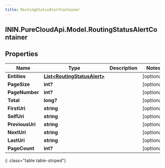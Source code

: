 ```yaml
---
title: RoutingStatusAlertContainer
---
```

## ININ.PureCloudApi.Model.RoutingStatusAlertContainer

## Properties

|Name | Type | Description | Notes|
|------------ | ------------- | ------------- | -------------|
| **Entities** | [**List&lt;RoutingStatusAlert&gt;**](RoutingStatusAlert.html) |  | [optional] |
| **PageSize** | **int?** |  | [optional] |
| **PageNumber** | **int?** |  | [optional] |
| **Total** | **long?** |  | [optional] |
| **FirstUri** | **string** |  | [optional] |
| **SelfUri** | **string** |  | [optional] |
| **PreviousUri** | **string** |  | [optional] |
| **NextUri** | **string** |  | [optional] |
| **LastUri** | **string** |  | [optional] |
| **PageCount** | **int?** |  | [optional] |
{: class="table table-striped"}


